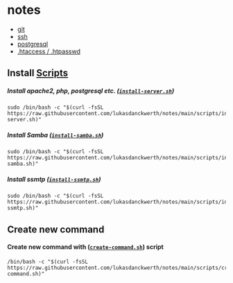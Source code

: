 # notes

- [git](https://github.com/lukasdanckwerth/notes/blob/main/notes/git.md)
- [ssh](https://github.com/lukasdanckwerth/notes/blob/main/notes/ssh.md)
- [postgresql](https://github.com/lukasdanckwerth/notes/blob/main/notes/postgresql.md)
- [.htaccess / .htpasswd](https://github.com/lukasdanckwerth/notes/blob/main/notes/htaccess-htpasswd.md)

## Install [Scripts](https://github.com/lukasdanckwerth/notes/blob/main/scripts)

##### Install apache2, php, postgresql etc. ([`install-server.sh`](https://github.com/lukasdanckwerth/notes/blob/main/scripts/install-server.sh))

```shell
sudo /bin/bash -c "$(curl -fsSL https://raw.githubusercontent.com/lukasdanckwerth/notes/main/scripts/install-server.sh)"
```

##### Install Samba ([`install-samba.sh`](https://github.com/lukasdanckwerth/notes/blob/main/scripts/install-samba.sh))

```shell
sudo /bin/bash -c "$(curl -fsSL https://raw.githubusercontent.com/lukasdanckwerth/notes/main/scripts/install-samba.sh)"
```

##### Install ssmtp ([`install-ssmtp.sh`](https://github.com/lukasdanckwerth/notes/blob/main/scripts/install-ssmtp.sh))

```shell
sudo /bin/bash -c "$(curl -fsSL https://raw.githubusercontent.com/lukasdanckwerth/notes/main/scripts/install-ssmtp.sh)"
```

## Create new command

#### Create new command with ([`create-command.sh`](https://raw.githubusercontent.com/lukasdanckwerth/notes/main/scripts/create-command.sh)) script

```shell
/bin/bash -c "$(curl -fsSL https://raw.githubusercontent.com/lukasdanckwerth/notes/main/scripts/create-command.sh)"
```
